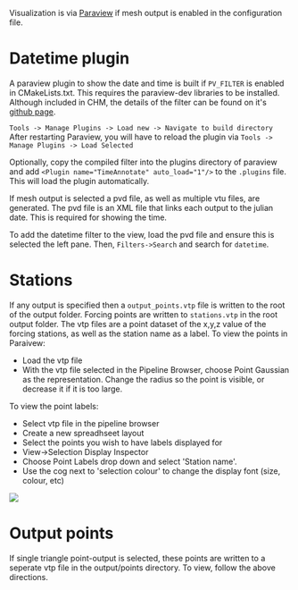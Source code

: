 Visualization is via [Paraview](http://www.paraview.org/) if mesh output is enabled in the configuration file.

# Datetime plugin

A paraview plugin to show the date and time is built if ```PV_FILTER``` is enabled in CMakeLists.txt. This requires the paraview-dev libraries to be installed. Although included in CHM, the details of the filter can be found on it's [github page](https://github.com/Chrismarsh/vtk-paraview-datetimefilter). 

```Tools -> Manage Plugins -> Load new -> Navigate to build directory```
After restarting Paraview, you will have to reload the plugin via ```Tools -> Manage Plugins -> Load Selected```

Optionally, copy the compiled filter into the plugins directory of paraview and add
```<Plugin name="TimeAnnotate" auto_load="1"/>``` to the `.plugins` file. This will load the plugin automatically.

If mesh output is selected a pvd file, as well as multiple vtu files, are generated. The pvd file is an XML file that links each output to the julian date. This is required for showing the time. 

To add the datetime filter to the view, load the pvd file and ensure this is selected the left pane. Then, ```Filters->Search``` and search for ```datetime```. 

# Stations

If any output is specified then a `output_points.vtp` file is written to the root of the output folder. Forcing points are written to `stations.vtp` in the root output folder. The vtp files are a point dataset of the x,y,z value of the forcing stations, as well as the station name as a label. To view the points in Paraivew:

- Load the vtp file
- With the vtp file selected in the Pipeline Browser, choose Point Gaussian as the representation. Change the radius so the point is visible, or decrease it if it is too large.

To view the point labels:
- Select vtp file in the pipeline browser
- Create a new spreadhseet layout
- Select the points you wish to have labels displayed for
- View->Selection Display Inspector
- Choose Point Labels drop down and select 'Station name'.
- Use the cog next to 'selection colour' to change the display font (size, colour, etc) 

![](https://github.com/Chrismarsh/CHM/blob/master/viz_points.png)

# Output points
If single triangle point-output is selected, these points are written to a seperate vtp file in the output/points directory. To view, follow the above directions.